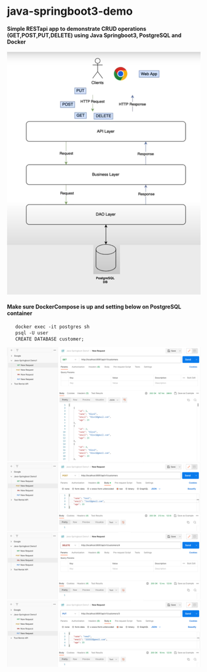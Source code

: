 # java-springboot3-demo

#### Simple RESTapi app to demonstrate CRUD operations (GET,POST,PUT,DELETE) using Java Springboot3, PostgreSQL and Docker

![img.png](img.png)

#### Make sure DockerCompose is up and setting below on PostgreSQL container
```
   docker exec -it postgres sh
   psql -U user
   CREATE DATABASE customer;
```

![img_4.png](img_4.png)
![img_7.png](img_7.png)
![img_9.png](img_9.png)
![img_10.png](img_10.png)
